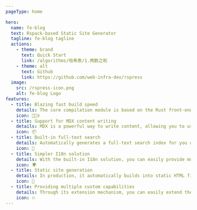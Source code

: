 ```yaml
---
pageType: home

hero:
  name: fe-blog
  text: Rspack-based Static Site Generator
  tagline: fe-blog tagline
  actions:
    - theme: brand
      text: Quick Start
      link: /algorithms/哈希表/1.两数之和
    - theme: alt
      text: Github
      link: https://github.com/web-infra-dev/rspress
  image:
    src: /rspress-icon.png
    alt: fe-blog Logo
features:
  - title: Blazing fast build speed
    details: The core compilation module is based on the Rust front-end toolchain, providing a more ultimate development experience.
    icon: 🏃🏻‍♀️
  - title: Support for MDX content writing
    details: MDX is a powerful way to write content, allowing you to use React components in Markdown.
    icon: 📦
  - title: Built-in full-text search
    details: Automatically generates a full-text search index for you during construction, providing out-of-the-box full-text search capabilities.
    icon: 🎨
  - title: Simpler I18n solution
    details: With the built-in I18n solution, you can easily provide multi-language support for documents or components.
    icon: 🌍
  - title: Static site generation
    details: In production, it automatically builds into static HTML files, which can be easily deployed anywhere.
    icon: 🌈
  - title: Providing multiple custom capabilities
    details: Through its extension mechanism, you can easily extend theme UI and build process.
    icon: 🔥
---
```

